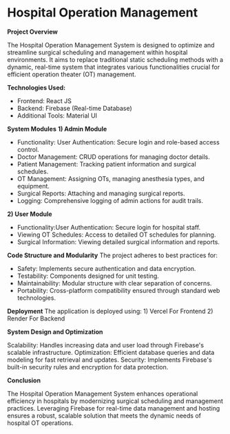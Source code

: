 # Hospital Operation Management
**Project Overview**

The Hospital Operation Management System is designed to optimize and streamline surgical scheduling and management within hospital environments. It aims to replace traditional static scheduling methods with a dynamic, real-time system that integrates various functionalities crucial for efficient operation theater (OT) management.

**Technologies Used:**
- Frontend: React JS
- Backend: Firebase (Real-time Database)
- Additional Tools: Material UI

**System Modules**
**1) Admin Module**

- Functionality: User Authentication: Secure login and role-based access control.
- Doctor Management: CRUD operations for managing doctor details.
- Patient Management: Tracking patient information and surgical schedules.
- OT Management: Assigning OTs, managing anesthesia types, and equipment.
- Surgical Reports: Attaching and managing surgical reports.
- Logging: Comprehensive logging of admin actions for audit trails.

**2) User Module**

- Functionality:User Authentication: Secure login for hospital staff.
- Viewing OT Schedules: Access to detailed OT schedules for planning.
- Surgical Information: Viewing detailed surgical information and reports.

**Code Structure and Modularity**
The project adheres to best practices for:

- Safety: Implements secure authentication and data encryption.
- Testability: Components designed for unit testing.
- Maintainability: Modular structure with clear separation of concerns.
- Portability: Cross-platform compatibility ensured through standard web technologies.

**Deployment**
The application is deployed using:
                                   1) Vercel For Frontend
                                   2) Render For Backend

**System Design and Optimization**

Scalability: Handles increasing data and user load through Firebase's scalable infrastructure.
Optimization: Efficient database queries and data modeling for fast retrieval and updates.
Security: Implements Firebase's built-in security rules and encryption for data protection.

**Conclusion**

The Hospital Operation Management System enhances operational efficiency in hospitals by modernizing surgical scheduling and management practices. Leveraging Firebase for real-time data management and hosting ensures a robust, scalable solution that meets the dynamic needs of hospital OT operations.
